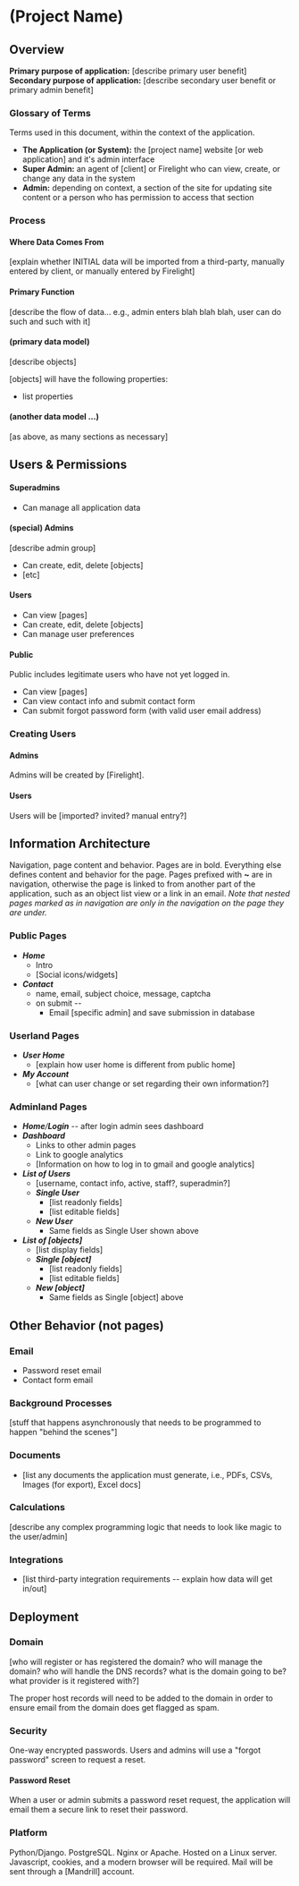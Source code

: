 <link href='AppSpecs.css' rel="stylesheet" />

# (Project Name)

## Overview

**Primary purpose of application:** [describe primary user benefit]  
**Secondary purpose of application:** [describe secondary user benefit or
primary admin benefit]

### Glossary of Terms

Terms used in this document, within the context of the application.

* **The Application (or System):** the [project name] website [or web
  application] and it's admin interface
* **Super Admin:** an agent of [client] or Firelight who can view, create, or
  change any data in the system
* **Admin:** depending on context, a section of the site for updating site
  content or a person who has permission to access that section

### Process

#### Where Data Comes From

[explain whether INITIAL data will be imported from a third-party, manually
entered by client, or manually entered by Firelight]

#### Primary Function

[describe the flow of data... e.g., admin enters blah blah blah, user can do
such and such with it]

#### (primary data model)

[describe objects]

[objects] will have the following properties:

* list properties

#### (another data model ...)

[as above, as many sections as necessary]

## Users & Permissions

#### Superadmins

* Can manage all application data

#### (special) Admins

[describe admin group]

* Can create, edit, delete [objects]
* [etc]

#### Users

* Can view [pages]
* Can create, edit, delete [objects]
* Can manage user preferences

#### Public

Public includes legitimate users who have not yet logged in.

* Can view [pages]
* Can view contact info and submit contact form
* Can submit forgot password form (with valid user email address)

### Creating Users

#### Admins

Admins will be created by [Firelight].

#### Users

Users will be [imported? invited? manual entry?]

## Information Architecture

Navigation, page content and behavior. Pages are in bold. Everything else
defines content and behavior for the page. Pages prefixed with **~** are in
navigation, otherwise the page is linked to from another part of the
application, such as an object list view or a link in an email. _Note that
nested pages marked as in navigation are only in the navigation on the page
they are under._

### Public Pages

* _**Home**_
    * Intro 
    * [Social icons/widgets]
* _**Contact**_
    * name, email, subject choice, message, captcha
    * on submit --
        * Email [specific admin] and save submission in database

### Userland Pages

* _**User Home**_
    * [explain how user home is different from public home]
* _**My Account**_
    * [what can user change or set regarding their own information?]

### Adminland Pages

* _**Home**/**Login**_ -- after login admin sees dashboard
* _**Dashboard**_
    * Links to other admin pages
    * Link to google analytics
    * [Information on how to log in to gmail and google analytics]
* _**List of Users**_
    * [username, contact info, active, staff?, superadmin?]
    * _**Single User**_
        * [list readonly fields]
        * [list editable fields]
    * _**New User**_
        * Same fields as Single User shown above
* _**List of [objects]**_
    * [list display fields]
    * _**Single [object]**_
        * [list readonly fields]
        * [list editable fields]
    * _**New [object]**_
        * Same fields as Single [object] above


## Other Behavior (not pages)

### Email

* Password reset email
* Contact form email

### Background Processes

[stuff that happens asynchronously that needs to be programmed to happen
"behind the scenes"]

### Documents

* [list any documents the application must generate, i.e., PDFs, CSVs, Images
  (for export), Excel docs]

### Calculations

[describe any complex programming logic that needs to look like magic to the
user/admin]

### Integrations

* [list third-party integration requirements -- explain how data will get
  in/out]

## Deployment

### Domain

[who will register or has registered the domain? who will manage the domain?
who will handle the DNS records? what is the domain going to be? what provider
is it registered with?]

The proper host records will need to be added to the domain in order to ensure
email from the domain does get flagged as spam.

### Security

One-way encrypted passwords. Users and admins will use a "forgot password"
screen to request a reset.

#### Password Reset

When a user or admin submits a password reset request, the application will
email them a secure link to reset their password.

### Platform

Python/Django. PostgreSQL. Nginx or Apache. Hosted on a Linux server.
Javascript, cookies, and a modern browser will be required. Mail will be sent
through a [Mandrill] account.